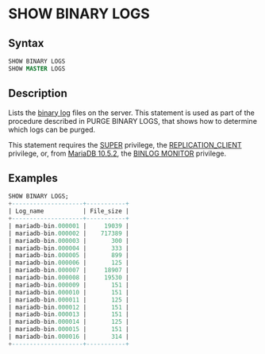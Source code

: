 # SHOW BINARY LOGS

## Syntax

```sql
SHOW BINARY LOGS
SHOW MASTER LOGS
```

## Description

Lists the [binary log](/mariadb-administration/server-monitoring-logs/binary-log) files on the server. This statement is used as part of the
procedure described in <a undefined>PURGE BINARY LOGS</a>, that shows how to
determine which logs can be purged.

This statement requires the [SUPER](/kb/en/grant/#super) privilege, the [REPLICATION_CLIENT](/kb/en/grant/#replication-client) privilege, or, from [MariaDB 10.5.2](/kb/en/mariadb-1052-release-notes/), the [BINLOG MONITOR](/kb/en/grant/#binlog-monitor) privilege.

## Examples

```sql
SHOW BINARY LOGS;
+--------------------+-----------+
| Log_name           | File_size |
+--------------------+-----------+
| mariadb-bin.000001 |     19039 |
| mariadb-bin.000002 |    717389 |
| mariadb-bin.000003 |       300 |
| mariadb-bin.000004 |       333 |
| mariadb-bin.000005 |       899 |
| mariadb-bin.000006 |       125 |
| mariadb-bin.000007 |     18907 |
| mariadb-bin.000008 |     19530 |
| mariadb-bin.000009 |       151 |
| mariadb-bin.000010 |       151 |
| mariadb-bin.000011 |       125 |
| mariadb-bin.000012 |       151 |
| mariadb-bin.000013 |       151 |
| mariadb-bin.000014 |       125 |
| mariadb-bin.000015 |       151 |
| mariadb-bin.000016 |       314 |
+--------------------+-----------+
```